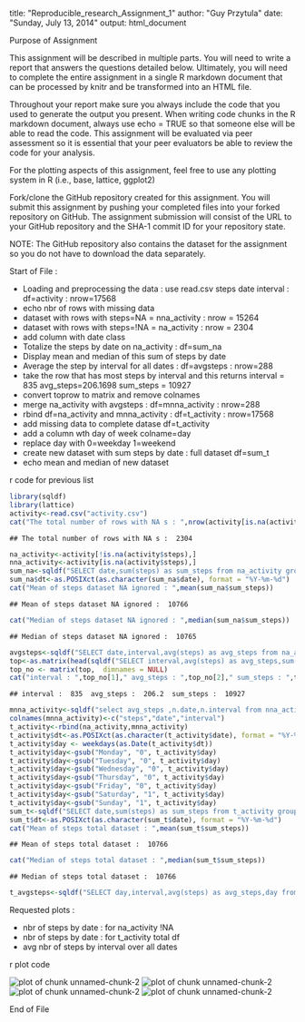  
title: "Reproducible_research_Assignment_1"
author: "Guy Przytula"
date: "Sunday, July 13, 2014"
output: html_document
 
 Purpose of Assignment 
 
This assignment will be described in multiple parts. You will need to write a report that answers the questions detailed below. Ultimately, you will need to complete the entire assignment in a single R markdown document that can be processed by knitr and be transformed into an HTML file.
 
Throughout your report make sure you always include the code that you used to generate the output you present. When writing code chunks in the R markdown document, always use echo = TRUE so that someone else will be able to read the code. This assignment will be evaluated via peer assessment so it is essential that your peer evaluators be able to review the code for your analysis.
 
For the plotting aspects of this assignment, feel free to use any plotting system in R (i.e., base, lattice, ggplot2)
 
Fork/clone the GitHub repository created for this assignment. You will submit this assignment by pushing your completed files into your forked repository on GitHub. The assignment submission will consist of the URL to your GitHub repository and the SHA-1 commit ID for your repository state.
 
NOTE: The GitHub repository also contains the dataset for the assignment so you do not have to download the data separately.
 
 Start of File : 
 
- Loading and preprocessing the data : use read.csv steps date interval : df=activity : nrow=17568
- echo nbr of rows with missing data
- dataset with rows with steps=NA  = nna_activity : nrow = 15264
- dataset with rows with steps=!NA = na_activity  : nrow = 2304
- add column with date class
- Totalize the steps by date on na_activity : df=sum_na
- Display mean and median of this sum of steps by date
- Average the step by interval for all dates : df=avgsteps : nrow=288
- take the row that has most steps by interval and this returns
  interval = 835  avg_steps=206.1698 sum_steps = 10927
- convert toprow to matrix and remove colnames
- merge na_activity with avgsteps : df=mnna_activity : nrow=288
- rbind df=na_activity and mnna_activity : df=t_activity : nrow=17568
- add missing data to complete datase df=t_activity
- add a column wth day of week colname=day
- replace day with 0=weekday 1=weekend
- create new dataset with sum steps by date : full dataset df=sum_t
- echo mean and median of new dataset
 
 r code for previous list
 

```r
library(sqldf)
library(lattice)
activity<-read.csv("activity.csv")
cat("The total number of rows with NA s : ",nrow(activity[is.na(activity$steps),]))
```

```
## The total number of rows with NA s :  2304
```

```r
na_activity<-activity[!is.na(activity$steps),]
nna_activity<-activity[is.na(activity$steps),]
sum_na<-sqldf("SELECT date,sum(steps) as sum_steps from na_activity group by date")
sum_na$dt<-as.POSIXct(as.character(sum_na$date), format = "%Y-%m-%d")
cat("Mean of steps dataset NA ignored : ",mean(sum_na$sum_steps))
```

```
## Mean of steps dataset NA ignored :  10766
```

```r
cat("Median of steps dataset NA ignored : ",median(sum_na$sum_steps))
```

```
## Median of steps dataset NA ignored :  10765
```

```r
avgsteps<-sqldf("SELECT date,interval,avg(steps) as avg_steps from na_activity group by interval")
top<-as.matrix(head(sqldf("SELECT interval,avg(steps) as avg_steps,sum(steps) as sum_steps from na_activity group by interval order by sum_steps desc"),1))
top_no <- matrix(top,  dimnames = NULL)
cat("interval : ",top_no[1]," avg_steps : ",top_no[2]," sum_steps : ",top_no[3])
```

```
## interval :  835  avg_steps :  206.2  sum_steps :  10927
```

```r
mnna_activity<-sqldf("select avg_steps ,n.date,n.interval from nna_activity n join avgsteps a using(interval)")
colnames(mnna_activity)<-c("steps","date","interval")
t_activity<-rbind(na_activity,mnna_activity)
t_activity$dt<-as.POSIXct(as.character(t_activity$date), format = "%Y-%m-%d")
t_activity$day <- weekdays(as.Date(t_activity$dt))
t_activity$day<-gsub("Monday", "0", t_activity$day)
t_activity$day<-gsub("Tuesday", "0", t_activity$day)
t_activity$day<-gsub("Wednesday", "0", t_activity$day)
t_activity$day<-gsub("Thursday", "0", t_activity$day)
t_activity$day<-gsub("Friday", "0", t_activity$day)
t_activity$day<-gsub("Saturday", "1", t_activity$day)
t_activity$day<-gsub("Sunday", "1", t_activity$day)
sum_t<-sqldf("SELECT date,sum(steps) as sum_steps from t_activity group by date")
sum_t$dt<-as.POSIXct(as.character(sum_t$date), format = "%Y-%m-%d")
cat("Mean of steps total dataset : ",mean(sum_t$sum_steps))
```

```
## Mean of steps total dataset :  10766
```

```r
cat("Median of steps total dataset : ",median(sum_t$sum_steps))
```

```
## Median of steps total dataset :  10766
```

```r
t_avgsteps<-sqldf("SELECT day,interval,avg(steps) as avg_steps,day from t_activity group by day,interval")
```
 
 Requested plots :
 
- nbr of steps by date : for na_activity  !NA 
- nbr of steps by date : for t_activity   total df
- avg nbr of steps by interval over all dates
 
 r plot code
 
![plot of chunk unnamed-chunk-2](figure/unnamed-chunk-21.png) ![plot of chunk unnamed-chunk-2](figure/unnamed-chunk-22.png) ![plot of chunk unnamed-chunk-2](figure/unnamed-chunk-23.png) ![plot of chunk unnamed-chunk-2](figure/unnamed-chunk-24.png) 
 
End of File
 

